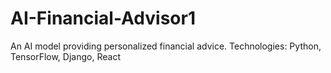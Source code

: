 # AI-Financial-Advisor1
An AI model providing personalized financial advice. Technologies: Python, TensorFlow, Django, React
